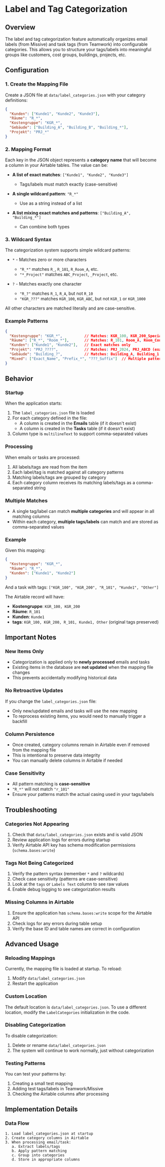 # Label and Tag Categorization

## Overview

The label and tag categorization feature automatically organizes email labels (from Missive) and task tags (from Teamwork) into configurable categories. This allows you to structure your tags/labels into meaningful groups like customers, cost groups, buildings, projects, etc.

## Configuration

### 1. Create the Mapping File

Create a JSON file at `data/label_categories.json` with your category definitions:

```json
{
  "Kunden": ["Kunde1", "Kunde2", "Kunde3"],
  "Räume": "R_*",
  "Kostengruppe": "KGR_*",
  "Gebäude": ["Building_A", "Building_B", "Building_*"],
  "Projekt": "PRJ_*"
}
```

### 2. Mapping Format

Each key in the JSON object represents a **category name** that will become a column in your Airtable tables. The value can be:

- **A list of exact matches**: `["Kunde1", "Kunde2", "Kunde3"]`
  - Tags/labels must match exactly (case-sensitive)
  
- **A single wildcard pattern**: `"R_*"`
  - Use as a string instead of a list
  
- **A list mixing exact matches and patterns**: `["Building_A", "Building_*"]`
  - Can combine both types

### 3. Wildcard Syntax

The categorization system supports simple wildcard patterns:

- `*` - Matches zero or more characters
  - `"R_*"` matches `R_`, `R_101`, `R_Room_A`, etc.
  - `"*_Project"` matches `ABC_Project`, `_Project`, etc.
  
- `?` - Matches exactly one character
  - `"R_?"` matches `R_1`, `R_A`, but not `R_10`
  - `"KGR_???"` matches `KGR_100`, `KGR_ABC`, but not `KGR_1` or `KGR_1000`

All other characters are matched literally and are case-sensitive.

### Example Patterns

```json
{
  "Kostengruppe": "KGR_*",          // Matches: KGR_100, KGR_200_Special
  "Räume": ["R_*", "Room_*"],       // Matches: R_101, Room_A, Room_Conference
  "Kunden": ["Kunde1", "Kunde2"],   // Exact matches only
  "Projekt": "PRJ_????",            // Matches: PRJ_2024, PRJ_ABCD (exactly 4 chars)
  "Gebäude": "Building_?",          // Matches: Building_A, Building_1 (single char)
  "Mixed": ["Exact_Name", "Prefix_*", "???_Suffix"]  // Multiple patterns
}
```

## Behavior

### Startup

When the application starts:

1. The `label_categories.json` file is loaded
2. For each category defined in the file:
   - A column is created in the **Emails** table (if it doesn't exist)
   - A column is created in the **Tasks** table (if it doesn't exist)
3. Column type is `multilineText` to support comma-separated values

### Processing

When emails or tasks are processed:

1. All labels/tags are read from the item
2. Each label/tag is matched against all category patterns
3. Matching labels/tags are grouped by category
4. Each category column receives its matching labels/tags as a comma-separated string

### Multiple Matches

- A single tag/label can match **multiple categories** and will appear in all matching columns
- Within each category, **multiple tags/labels** can match and are stored as comma-separated values

### Example

Given this mapping:
```json
{
  "Kostengruppe": "KGR_*",
  "Räume": "R_*",
  "Kunden": ["Kunde1", "Kunde2"]
}
```

And a task with tags: `["KGR_100", "KGR_200", "R_101", "Kunde1", "Other"]`

The Airtable record will have:
- **Kostengruppe**: `KGR_100, KGR_200`
- **Räume**: `R_101`
- **Kunden**: `Kunde1`
- **tags**: `KGR_100, KGR_200, R_101, Kunde1, Other` (original tags preserved)

## Important Notes

### New Items Only

- Categorization is applied only to **newly processed** emails and tasks
- Existing items in the database are **not updated** when the mapping file changes
- This prevents accidentally modifying historical data

### No Retroactive Updates

If you change the `label_categories.json` file:
- Only new/updated emails and tasks will use the new mapping
- To reprocess existing items, you would need to manually trigger a backfill

### Column Persistence

- Once created, category columns remain in Airtable even if removed from the mapping file
- This is intentional to preserve data integrity
- You can manually delete columns in Airtable if needed

### Case Sensitivity

- All pattern matching is **case-sensitive**
- `"R_*"` will not match `"r_101"`
- Ensure your patterns match the actual casing used in your tags/labels

## Troubleshooting

### Categories Not Appearing

1. Check that `data/label_categories.json` exists and is valid JSON
2. Review application logs for errors during startup
3. Verify Airtable API key has schema modification permissions (`schema.bases:write`)

### Tags Not Being Categorized

1. Verify the pattern syntax (remember `*` and `?` wildcards)
2. Check case sensitivity (patterns are case-sensitive)
3. Look at the `tags` or `Labels Text` column to see raw values
4. Enable debug logging to see categorization results

### Missing Columns in Airtable

1. Ensure the application has `schema.bases:write` scope for the Airtable API
2. Check logs for any errors during table setup
3. Verify the base ID and table names are correct in configuration

## Advanced Usage

### Reloading Mappings

Currently, the mapping file is loaded at startup. To reload:
1. Modify `data/label_categories.json`
2. Restart the application

### Custom Location

The default location is `data/label_categories.json`. To use a different location, modify the `LabelCategories` initialization in the code.

### Disabling Categorization

To disable categorization:
1. Delete or rename `data/label_categories.json`
2. The system will continue to work normally, just without categorization

### Testing Patterns

You can test your patterns by:
1. Creating a small test mapping
2. Adding test tags/labels in Teamwork/Missive
3. Checking the Airtable columns after processing

## Implementation Details

### Data Flow

```
1. Load label_categories.json at startup
2. Create category columns in Airtable
3. When processing email/task:
   a. Extract labels/tags
   b. Apply pattern matching
   c. Group into categories
   d. Store in appropriate columns
```

